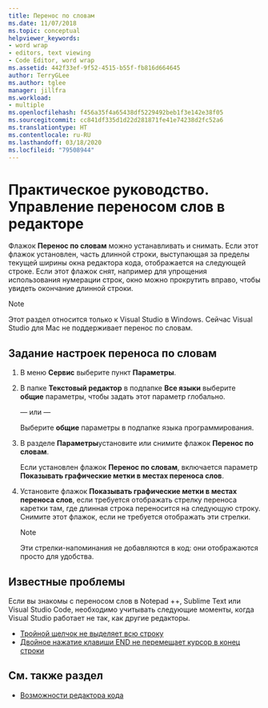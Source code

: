 ```yaml
---
title: Перенос по словам
ms.date: 11/07/2018
ms.topic: conceptual
helpviewer_keywords:
- word wrap
- editors, text viewing
- Code Editor, word wrap
ms.assetid: 442f33ef-9f52-4515-b55f-fb816d664645
author: TerryGLee
ms.author: tglee
manager: jillfra
ms.workload:
- multiple
ms.openlocfilehash: f456a35f4a65438df5229492beb1f3e142e38f05
ms.sourcegitcommit: cc841df335d1d22d281871fe41e74238d2fc52a6
ms.translationtype: HT
ms.contentlocale: ru-RU
ms.lasthandoff: 03/18/2020
ms.locfileid: "79508944"
---
```

# <a name="how-to-manage-word-wrap-in-the-editor"></a>Практическое руководство. Управление переносом слов в редакторе

Флажок **Перенос по словам** можно устанавливать и снимать. Если этот флажок установлен, часть длинной строки, выступающая за пределы текущей ширины окна редактора кода, отображается на следующей строке. Если этот флажок снят, например для упрощения использования нумерации строк, окно можно прокрутить вправо, чтобы увидеть окончание длинной строки.

> [!NOTE]
> Этот раздел относится только к Visual Studio в Windows. Сейчас Visual Studio для Mac не поддерживает перенос по словам.

## <a name="to-set-word-wrap-preferences"></a>Задание настроек переноса по словам

1. В меню **Сервис** выберите пункт **Параметры**.

2. В папке **Текстовый редактор** в подпапке **Все языки** выберите **общие** параметры, чтобы задать этот параметр глобально.

     — или —

     Выберите **общие** параметры в подпапке языка программирования.

3. В разделе **Параметры**установите или снимите флажок **Перенос по словам**.

     Если установлен флажок **Перенос по словам**, включается параметр **Показывать графические метки в местах переноса слов**.

4. Установите флажок **Показывать графические метки в местах переноса слов**, если требуется отображать стрелку переноса каретки там, где длинная строка переносится на следующую строку. Снимите этот флажок, если не требуется отображать эти стрелки.

    > [!NOTE]
    > Эти стрелки-напоминания не добавляются в код: они отображаются просто для удобства.

## <a name="known-issues"></a>Известные проблемы

Если вы знакомы с переносом слов в Notepad ++, Sublime Text или Visual Studio Code, необходимо учитывать следующие моменты, когда Visual Studio работает не так, как другие редакторы.

* [Тройной щелчок не выделяет всю строку](https://developercommunity.visualstudio.com/content/problem/268989/triple-click-doesnt-select-whole-line-when-word-wr.html)
* [Двойное нажатие клавиши END не перемещает курсор в конец строки](https://developercommunity.visualstudio.com/content/problem/138274/pressing-end-key-twice-should-move-cursor-to-end-o.html)

## <a name="see-also"></a>См. также раздел

- [Возможности редактора кода](../../ide/writing-code-in-the-code-and-text-editor.md)
